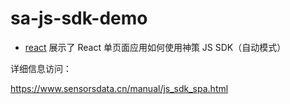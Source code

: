 # sa-js-sdk-demo

 * [react](https://rainyjune.github.io/sa-js-sdk-demo/react/dist/index.html) 展示了 React 单页面应用如何使用神策 JS SDK（自动模式）


详细信息访问：

https://www.sensorsdata.cn/manual/js_sdk_spa.html
